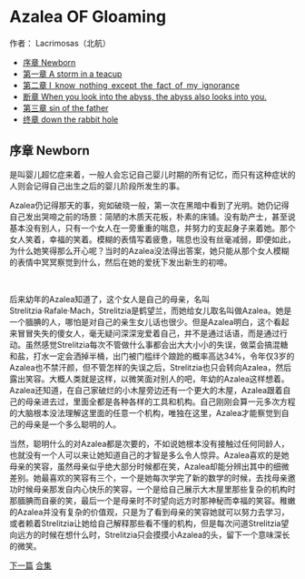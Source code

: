 # Azalea OF Gloaming

作者： Lacrimosas（北航）

* [序章 Newborn](./Azalea_OF_Gloaming_0.md)
* [第一章 A storm in a teacup](./Azalea_OF_Gloaming_1.md)
* [第二章 I know nothing except the fact of my ignorance](./Azalea_OF_Gloaming_2.md)
* [断章 When you look into the abyss, the abyss also looks into you.](./Azalea_OF_Gloaming_2+i.md)
* [第三章  sin of the father](./Azalea_OF_Gloaming_3.md)
* [终章 down the rabbit hole](./Azalea_OF_Gloaming_3+i.md)

## 序章 Newborn

是叫婴儿超忆症来着，一般人会忘记自己婴儿时期的所有记忆，而只有这种症状的人则会记得自己出生之后的婴儿阶段所发生的事。

Azalea仍记得那天的事，宛如破晓一般，第一次在黑暗中看到了光明。她仍记得自己发出哭啼之前的场景：简陋的木质天花板，朴素的床铺。没有助产士，甚至说基本没有别人，只有一个女人在一旁重重的喘息，并努力的支起身子来着她。那个女人笑着，幸福的笑着。模糊的表情写着疲惫，喘息也没有丝毫减弱，即便如此，为什么她笑得那么开心呢？当时的Azalea没法得出答案，她只能从那个女人模糊的表情中冥冥察觉到什么，然后在她的爱抚下发出新生的初啼。
  
 <br> 

后来幼年的Azalea知道了，这个女人是自己的母亲，名叫Strelitzia·Rafale·Mach，Strelitzia是鹤望兰，而她给女儿取名叫做Azalea。她是一个腼腆的人，哪怕是对自己的亲生女儿话也很少。但是Azalea明白，这个看起来冒冒失失的傻女人，毫无疑问深深宠爱着自己，并不是通过话语，而是通过行动。虽然感觉Strelitzia每次不管做什么事都会出大大小小的失误，做菜会搞混糖和盐，打水一定会洒掉半桶，出门被门槛绊个踉跄的概率高达34%，令年仅3岁的Azalea也不禁汗颜，但不管怎样的失误之后，Strelitzia也只会转向Azalea，然后露出笑容。大概人类就是这样，以微笑面对别人的吧，年幼的Azalea这样想着。Azalea还知道，在自己家破烂的小木屋旁边还有一个更大的木屋，Azalea跟着自己的母亲进去过，里面全都是各种各样的工具和机构。自己刚刚会算一元多次方程的大脑根本没法理解这里面的任意一个机构，唯独在这里，Azalea才能察觉到自己的母亲是一个多么聪明的人。

当然，聪明什么的对Azalea都是次要的，不如说她根本没有接触过任何同龄人，也就没有一个人可以来让她知道自己的才智是多么令人惊异。Azalea喜欢的是她母亲的笑容，虽然母亲似乎绝大部分时候都在笑，Azalea却能分辨出其中的细微差别。她最喜欢的笑容有三个，一个是她每次学完了新的数学的时候，去找母亲邀功时候母亲那发自内心快乐的笑容，一个是给自己展示大木屋里那些复杂的机构时那腼腆而自豪的笑，最后一个是母亲时不时望向远方时那神秘而幸福的笑容。稚嫩的Azalea并没有复杂的价值观，只是为了看到母亲的笑容她就可以努力去学习，或者赖着Strelitzia让她给自己解释那些看不懂的机构，但是每次问道Strelitzia望向远方的时候在想什么时，Strelitzia只会摸摸小Azalea的头，留下一个意味深长的微笑。

[下一篇](./Azalea_OF_Gloaming_1.md)  [合集](../同人目录.md)